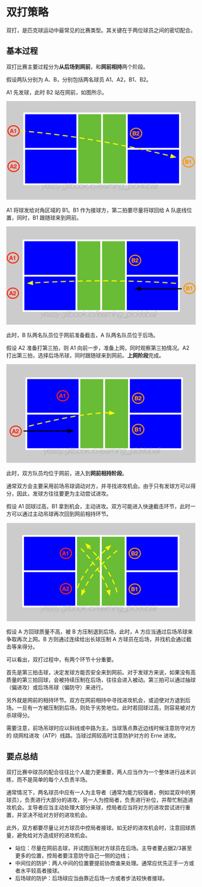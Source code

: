 # 双打策略

双打，是匹克球运动中最常见的比赛类型。其关键在于两位球员之间的密切配合。

## 基本过程

双打比赛主要过程分为**从后场到网前**，和**网前相持**两个阶段。

假设两队分别为 A、B，分别包括两名球员 A1、A2，B1、B2。

A1 先发球，此时 B2 站在网前，如图所示。

![双打比赛发球](_images/double-serve.png)

A1 将球发给对角区域的 B1。B1 作为接球方，第二拍要尽量将球回给 A 队底线位置，同时，B1 跟随球来到网前。

![双打比赛接发球](_images/double-return.png)

此时，B 队两名队员位于网前准备截击，A 队两名队员位于后场。

假设 A2 准备打第三拍，则 A1 向前一步，准备上网，同时观察第三拍情况。A2 打出第三拍，选择后场吊球，同时跟随球来到网前。**上网阶段**完成。

![双打比赛后场吊球](_images/double-drop.png)

此时，双方队员均位于网前，进入到**网前相持阶段**。

通常双方会主要采用前场吊球调动对方，并寻找进攻机会。由于只有发球方可以得分，因此，发球方往往要更为主动尝试进攻。

假设 A1 回球过高，B1 拿到机会，主动进攻。双方可能进入快速截击环节，此时一方可以通过主动吊球再次回到网前相持环节。

![双打比赛前场吊球](_images/double-dink.png)

假设 A 方回球质量不高，被 B 方压制退到后场，此时，A 方应当通过后场吊球来争取再次上网。B 方则通过连续给出长球压制 A 方球员在后场，并找机会通过截击等来得分。

可以看出，双打过程中，有两个环节十分重要。

首先是第三拍击球，决定发球方能否安全来到网前。对于发球方来说，如果没有高质量的第三拍回球，会被持续压制在后场，往往会进入被动。第三拍可以通过抽球（偏进攻）或后场吊球（偏防守）来进行。

另外就是网前的相持环节。双方在网前相持中寻找进攻机会，或迫使对方退到后场。一旦有一方被压制到后场，则处于劣势地位。此时若回球过高，则容易被对方杀球得分。

需要注意，前场吊球时应以斜线或中路为主。当球落点靠近边线时候注意防守对方的 绕网柱进攻（ATP）线路。当球过网较高时注意防护对方的 Erne 进攻。

## 要点总结

双打比赛中球员的配合往往比个人能力更重要，两人应当作为一个整体进行战术训练，而不是简单的每个人负责半场。

通常情况下，两名球员中应有一人为主导者（通常为能力较强者，例如混双中的男球员），负责进行大部分的进攻，另一人为控局者，负责进行补位，并帮忙制造进攻机会。主导者应当主动处理大部分来球，控局者应当将对方的进攻尝试进行重置，并坚决不给对方好的进攻机会。

此外，双方都要尽量让对方球员中控局者接球。如无好的进攻机会时，注意回球质量，避免给对方造成好的进攻机会。

* 站位：尽量在网前击球，并试图压制对方球员在后场。主导者要占据2/3甚至更多的位置，控局者要注意防守自己一侧的边线；
* 中间位的防护：两人中间的位置要提前协商谁来处理。通常应优先正手一方或者水平较高者接球。
* 后场球的防护：后场球应当由靠近后场一方或者步法较快者接球。